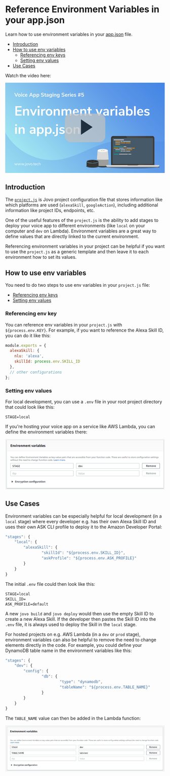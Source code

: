 # Reference Environment Variables in your app.json

Learn how to use environment variables in your [app.json](https://github.com/jovotech/jovo-framework-nodejs/blob/master/docs/03_app-configuration/app-json.md 'docs/app-json') file.

* [Introduction](#introduction)
* [How to use env variables](#how-to-use-env-variables)
   * [Referencing env keys](#referencing-env-keys)
   * [Setting env values](#setting-env-values)
* [Use Cases](#use-cases)


Watch the video here:

[![Video: Reference environment variables in your app.json with Jovo](./img/video-env-variables.jpg "youtube-video")](https://www.youtube.com/watch?v=F_xaDXSuDGs)

## Introduction

The [`project.js`](https://github.com/jovotech/jovo-framework-nodejs/blob/master/docs/configuration/project-js.md 'docs/configuration/project-js') is Jovo project configuration file that stores information like which platforms are used (`alexaSkill`, `googleAction`), including additional information like project IDs, endpoints, etc.

One of the useful features of the `project.js` is the ability to add stages to deploy your voice app to different environments (like `local` on your computer and `dev` on Lambda). Environment variables are a great way to define values that are directly linked to the current environment. 

Referencing environment variables in your project can be helpful if you want to use the `project.js` as a generic template and then leave it to each environment how to set its values.

## How to use env variables

You need to do two steps to use env variables in your `project.js` file:

* [Referencing env keys](#referencing-env-keys)
* [Setting env values](#setting-env-values)

### Referencing env key

You can reference env variables in your `project.js` with `${process.env.KEY}`. For example, if you want to reference the Alexa Skill ID, you can do it like this:

```javascript
module.exports = {
  alexaSkill: {
    nlu: 'alexa',
    skillId: process.env.SKILL_ID
  },
  // other configurations
};
```

### Setting env values

For local development, you can use a `.env` file in your root project directory that could look like this:

```
STAGE=local
```

If you're hosting your voice app on a service like AWS Lambda, you can define the environment variables there:

![Staging environment variable in AWS Lambda](./img/staging-env-lambda.png "How to set the stage variable in Lambda")

## Use Cases

Environment variables can be especially helpful for local development (in a `local` stage) where every developer e.g. has their own Alexa Skill ID and uses their own ASK CLI profile to deploy it to the Amazon Developer Portal:

```javascript
"stages": {
    "local": {
        "alexaSkill": {
                "skillId": "${process.env.SKILL_ID}",
                "askProfile": "${process.env.ASK_PROFILE}"
        }
    }
}
```
The initial `.env` file could then look like this:

```
STAGE=local
SKILL_ID=
ASK_PROFILE=default
```

A new `jovo build` and `jovo deploy` would then use the empty Skill ID to create a new Alexa Skill. If the developer then pastes the Skill ID into the `.env` file, it is always used to deploy the Skill in the `local` stage.

For hosted projects on e.g. AWS Lambda (in a `dev` or `prod` stage), environment variables can also be helpful to remove the need to change elements directly in the code. For example, you could define your DynamoDB table name in the environment variables like this:

```javascript
"stages": {
    "dev": {
        "config": {
                "db": {
                        "type": "dynamodb",
                        "tableName": "${process.env.TABLE_NAME}"
                }
        }
    }
}
```

The `TABLE_NAME` value can then be added in the Lambda function:

![Environment variables in AWS Lambda](./img/lambda-env-table.jpg "Environment variables in AWS Lambda")


<!--[metadata]: { "description": "Learn how to use environment variables for Alexa Skills and Google Actions in your app.json file.", "author": "jan-koenig" }-->